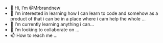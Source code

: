 - 👋 Hi, I’m @Mrbrandnew
- 👀 I’m interested in learning how I can learn to code and somehow as a product of that i can be in a place where i cam help the whole ...
- 🌱 I’m currently learning anything i can...
- 💞️ I’m looking to collaborate on ...
- 📫 How to reach me ...

<!---
Mrbrandnew/Mrbrandnew is a ✨ special ✨ repository because its `README.md` (this file) appears on your GitHub profile.
You can click the Preview link to take a look at your changes.
--->
